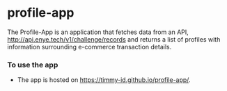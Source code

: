 # profile-app
The Profile-App is an application that fetches data from an API, http://api.enye.tech/v1/challenge/records and returns a list of profiles with information surrounding e-commerce transaction details.  

### To use the app  
* The app is hosted on https://timmy-id.github.io/profile-app/.

